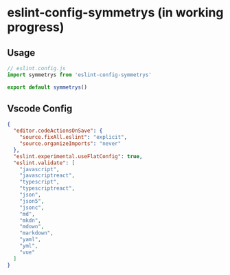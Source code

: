 # eslint-config-symmetrys (in working progress)

## Usage
```js
// eslint.config.js
import symmetrys from 'eslint-config-symmetrys'

export default symmetrys()
```

## Vscode Config
```json
{
  "editor.codeActionsOnSave": {
    "source.fixAll.eslint": "explicit",
    "source.organizeImports": "never"
  },
  "eslint.experimental.useFlatConfig": true,
  "eslint.validate": [
    "javascript",
    "javascriptreact",
    "typescript",
    "typescriptreact",
    "json",
    "json5",
    "jsonc",
    "md",
    "mkdn",
    "mdown",
    "markdown",
    "yaml",
    "yml",
    "vue"
  ]
}
```
